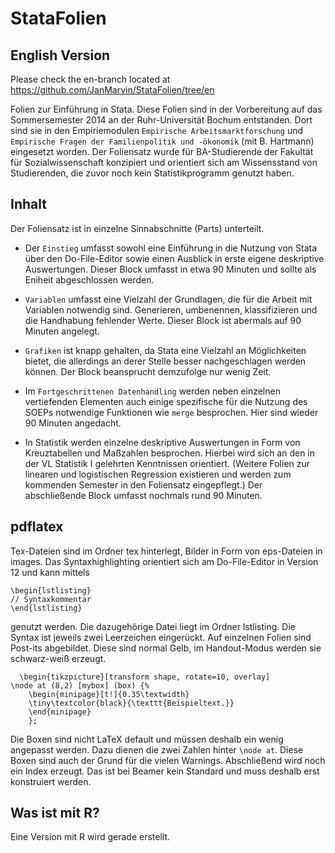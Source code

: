 StataFolien
===========

## English Version
Please check the en-branch located at https://github.com/JanMarvin/StataFolien/tree/en

Folien zur Einführung in Stata. Diese Folien sind in der Vorbereitung auf das Sommersemester 2014 an der Ruhr-Universität Bochum entstanden. Dort sind sie in den Empiriemodulen `Empirische Arbeitsmarktforschung` und `Empirische Fragen der Familienpolitik und -ökonomik` (mit B. Hartmann) eingesetzt worden. Der Foliensatz wurde für BA-Studierende der Fakultät für Sozialwissenschaft konzipiert und orientiert sich am Wissensstand von Studierenden, die zuvor noch kein Statistikprogramm genutzt haben.

## Inhalt

Der Foliensatz ist in einzelne Sinnabschnitte (Parts) unterteilt.

* Der `Einstieg` umfasst sowohl eine Einführung in die Nutzung von Stata über den Do-File-Editor sowie einen Ausblick in erste eigene deskriptive Auswertungen. Dieser Block umfasst in etwa 90 Minuten und sollte als Eniheit abgeschlossen werden.

* `Variablen` umfasst eine Vielzahl der Grundlagen, die für die Arbeit mit Variablen notwendig sind. Generieren, umbenennen, klassifizieren und die Handhabung fehlender Werte. Dieser Block ist abermals auf 90 Minuten angelegt.

* `Grafiken` ist knapp gehalten, da Stata eine Vielzahl an Möglichkeiten bietet, die allerdings an derer Stelle besser nachgeschlagen werden können. Der Block beansprucht demzufolge nur wenig Zeit.

* Im `Fortgeschrittenen Datenhandling` werden neben einzelnen vertiefenden Elementen auch einige spezifische für die Nutzung des SOEPs notwendige Funktionen wie `merge` besprochen. Hier sind wieder 90 Minuten angedacht.

* In Statistik werden einzelne deskriptive Auswertungen in Form von Kreuztabellen und Maßzahlen besprochen. Hierbei wird sich an den in der VL Statistik I gelehrten Kenntnissen orientiert. (Weitere Folien zur linearen und logistischen Regression existieren und werden zum kommenden Semester in den Foliensatz eingepflegt.) Der abschließende Block umfasst nochmals rund 90 Minuten.

## pdflatex
Tex-Dateien sind im Ordner tex hinterlegt, Bilder in Form von eps-Dateien in images.
Das Syntaxhighlighting orientiert sich am Do-File-Editor in Version 12 und kann mittels
```
\begin{lstlisting}
// Syntaxkommentar
\end{lstlisting}
```
genutzt werden. Die dazugehörige Datei liegt im Ordner lstlisting. Die Syntax ist jeweils zwei Leerzeichen eingerückt.
Auf einzelnen Folien sind Post-its abgebildet. Diese sind normal Gelb, im Handout-Modus werden sie schwarz-weiß erzeugt.
```
  \begin{tikzpicture}[transform shape, rotate=10, overlay]
\node at (8,2) [mybox] (box) {%
    \begin{minipage}[t!]{0.35\textwidth}
    \tiny\textcolor{black}{\texttt{Beispieltext.}}
    \end{minipage}
    };
```
Die Boxen sind nicht LaTeX default und müssen deshalb ein wenig angepasst werden. Dazu dienen die zwei Zahlen hinter `\node at`. Diese Boxen sind auch der Grund für die vielen Warnings.
Abschließend wird noch ein Index erzeugt. Das ist bei Beamer kein Standard und muss deshalb erst konstruiert werden.

## Was ist mit R?
Eine Version mit R wird gerade erstellt.

